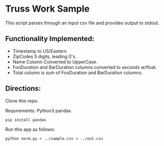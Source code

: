 # Truss Work Sample


This script parses through an input csv file and provides output to stdout.

## Functionality Implemented:
* Timestamp to US/Eastern.
* ZipCodes 5 digits, leading 0's.
* Name Column Converted to UpperCase.
* FooDuration and BarDuration columns converted to seconds w/float.
* Total column is sum of FooDuration and BarDuration columns.

## Directions:

Clone this repo.

Requirements:
Python3
pandas 
```
pip install pandas
```

Run this app as follows:
```
python norm.py < ../sample.csv > ../out.csv
```
